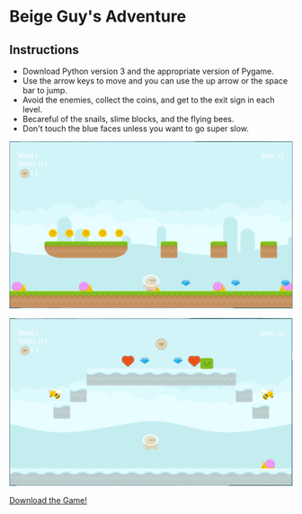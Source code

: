 # Beige Guy's Adventure

## Instructions
* Download Python version 3 and the appropriate version of Pygame.
* Use the arrow keys to move and you can use the up arrow or the space bar to jump.
* Avoid the enemies, collect the coins, and get to the exit sign in each level.
* Becareful of the snails, slime blocks, and the flying bees.
* Don't touch the blue faces unless you want to go super slow.

![Level 1](gameplay.PNG)

![Level 2](gameplay_2.PNG)

[Download the Game!](https://github.com/cbrown6134/Beige-Guy-s-Adventure/archive/master.zip)



